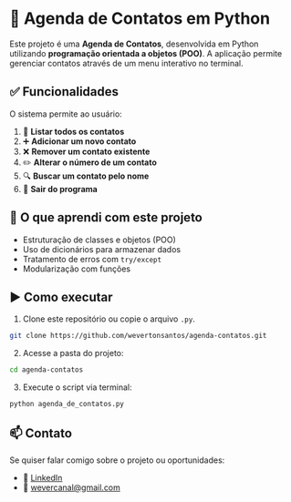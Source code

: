 # 📒 Agenda de Contatos em Python

Este projeto é uma **Agenda de Contatos**, desenvolvida em Python utilizando **programação orientada a objetos (POO)**. A aplicação permite gerenciar contatos através de um menu interativo no terminal.

## ✅ Funcionalidades

O sistema permite ao usuário:

1. 📄 **Listar todos os contatos**
2. ➕ **Adicionar um novo contato**
3. ❌ **Remover um contato existente**
4. ✏️ **Alterar o número de um contato**
5. 🔍 **Buscar um contato pelo nome**
6. 🚪 **Sair do programa**

## 🧠 O que aprendi com este projeto

- Estruturação de classes e objetos (POO)
- Uso de dicionários para armazenar dados
- Tratamento de erros com `try/except`
- Modularização com funções

## ▶️ Como executar

1. Clone este repositório ou copie o arquivo `.py`.
```bash
git clone https://github.com/wevertonsantos/agenda-contatos.git
```
2. Acesse a pasta do projeto:
```bash
cd agenda-contatos
```
3. Execute o script via terminal:
```bash
python agenda_de_contatos.py
```

## 📫 Contato

Se quiser falar comigo sobre o projeto ou oportunidades:
- 💼 [LinkedIn](https://linkedin.com/in/wevertonsantoss)
- 📧 wevercanal@gmail.com